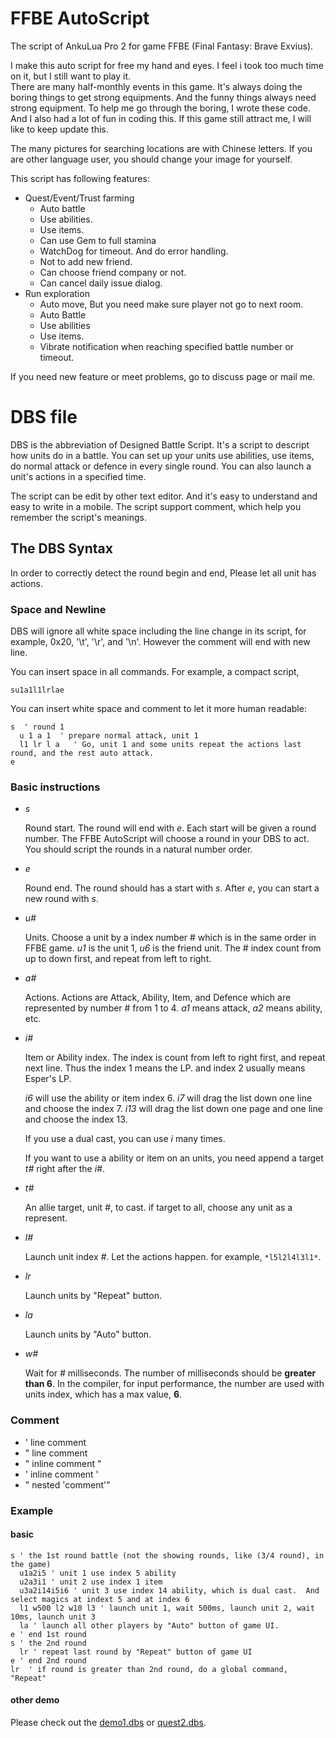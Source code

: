 # FFBE AutoScript
The script of AnkuLua Pro 2 for game FFBE (Final Fantasy: Brave Exvius).

I make this auto script for free my hand and eyes.  I feel i took too much time on it, but I still want to play it.  
There are many half-monthly events in this game.  It's always doing the boring things to get strong equipments.  And the funny things always need strong equipment.
To help me go through the boring, I wrote these code.  And I also had a lot of fun in coding this.  If this game still attract me, I will
like to keep update this.

The many pictures for searching locations are with Chinese letters.  If you are other language user, you should change your image for yourself.

This script has following features:
* Quest/Event/Trust farming
  * Auto battle
  * Use abilities.
  * Use items.
  * Can use Gem to full stamina
  * WatchDog for timeout.  And do error handling.
  * Not to add new friend.
  * Can choose friend company or not.
  * Can cancel daily issue dialog.
* Run exploration
  * Auto move, But you need make sure player not go to next room.
  * Auto Battle
  * Use abilities
  * Use items.
  * Vibrate notification when reaching specified battle number or timeout.

If you need new feature or meet problems, go to discuss page or mail me.


# DBS file
DBS is the abbreviation of Designed Battle Script. It's a script to descript how
units do in a battle. You can set up your units use abilities, use items, do
normal attack or defence in every single round. You can also launch a unit's
actions in a specified time.

The script can be edit by other text editor. And it's easy to understand and
easy to write in a mobile. The script support comment, which help you remember
the script's meanings.

## The DBS Syntax
  In order to correctly detect the round begin and end, Please let all unit has
  actions.

### Space and Newline
DBS will ignore all white space including the line change in its script, for 
example, 0x20, '\t', '\r', and '\n'.  However the comment will end with new line.

You can insert space in all commands.  For example, a compact script,

    su1a1l1lrlae

You can insert white space and comment to let it more human readable:

    s  ' round 1
      u 1 a 1  ' prepare normal attack, unit 1
      l1 lr l a   ' Go, unit 1 and some units repeat the actions last round, and the rest auto attack.
    e

### Basic instructions
* *s*

  Round start.  The round will end with *e*.  Each start will be given a round
  number. The FFBE AutoScript will choose a round in your DBS to act. You should
  script the rounds in a natural number order.

* *e*

  Round end.  The round should has a start with *s*.  After *e*, you can start a
  new round with *s*.

* *u#*

  Units. Choose a unit by a index number # which is in the same order in FFBE game.
  *u1* is the unit 1, *u6* is the friend unit. The # index count from up to
  down first, and repeat from left to right.

* *a#*

  Actions. Actions are Attack, Ability, Item, and Defence which are represented
  by number # from 1 to 4. *a1* means attack, *a2* means ability, etc.

* *i#*

  Item or Ability index.  The index is count from left to right first, and repeat
  next line.  Thus the index 1 means the LP. and index 2 usually means Esper's 
  LP.
  
  *i6* will use the ability or item index 6. *i7* will drag the list down one
  line and choose the index 7. *i13* will drag the list down one page and one
  line and choose the index 13.
  
  If you use a dual cast, you can use *i* many times.
  
  If you want to use a ability or item on an units, you need append a target
  *t#* right after the *i#*.

* *t#*

  An allie target, unit *#*, to cast. if target to all, choose any unit as a
  represent.

* *l#*

  Launch unit index *#*.  Let the actions happen.  for example, ``*l5l2l4l3l1*``.
  
* *lr*

  Launch units by "Repeat" button.

* *la*

  Launch units by "Auto" button.

* *w#*

  Wait for *#* milliseconds.  The number of milliseconds should be **greater than
  6**.  In the compiler, for input performance, the number are used with units
  index, which has a max value, **6**.

<!--
* *d#*
  Wait since first unit was launched for *#* millisecond.
!-->

### Comment
* ' line comment
* " line comment
* " inline comment "
* ' inline comment '
* " nested 'comment'"

### Example
#### basic

    s ' the 1st round battle (not the showing rounds, like (3/4 round), in the game)
      u1a2i5 ' unit 1 use index 5 ability
      u2a3i1 ' unit 2 use index 1 item
      u3a2i14i5i6 ' unit 3 use index 14 ability, which is dual cast.  And select magics at indext 5 and at index 6
      l1 w500 l2 w10 l3 ' launch unit 1, wait 500ms, launch unit 2, wait 10ms, launch unit 3
      la ' launch all other players by "Auto" button of game UI.
    e ' end 1st round
    s ' the 2nd round
      lr ' repeat last round by "Repeat" button of game UI
    e ' end 2nd round
    lr  ' if round is greater than 2nd round, do a global command, "Repeat"

#### other demo
Please check out the [demo1.dbs](https://github.com/quakerntj/ffbe_autoscript/blob/master/demo1.dbs) or [quest2.dbs](https://github.com/quakerntj/ffbe_autoscript/blob/master/quest2.dbs).
